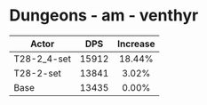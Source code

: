 # Dungeons - am - venthyr
| Actor | DPS | Increase |
|---|:---:|:---:|
|T28-2_4-set|15912|18.44%|
|T28-2-set|13841|3.02%|
|Base|13435|0.00%|
